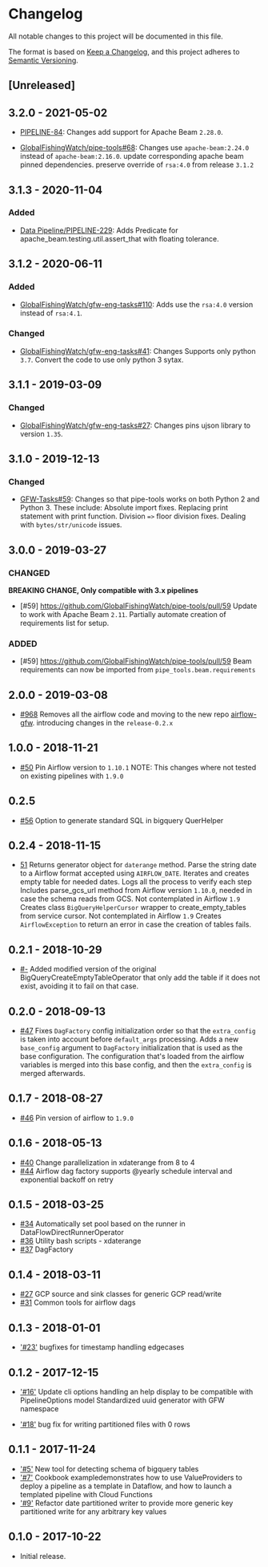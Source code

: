 # Changelog

All notable changes to this project will be documented in this file.

The format is based on [Keep a
Changelog](https://keepachangelog.com/en/1.0.0/), and this project adheres to
[Semantic Versioning](https://semver.org/spec/v2.0.0.html).

## [Unreleased]

## 3.2.0 - 2021-05-02

  * [PIPELINE-84](https://globalfishingwatch.atlassian.net/browse/PIPELINE-84): Changes
    add support for Apache Beam `2.28.0`.

  * [GlobalFishingWatch/pipe-tools#68](https://github.com/GlobalFishingWatch/pipe-tools/issues/68): Changes
    use  `apache-beam:2.24.0` instead of `apache-beam:2.16.0`.
    update corresponding apache beam pinned dependencies.
    preserve override of `rsa:4.0` from release `3.1.2`

## 3.1.3 - 2020-11-04

### Added

  * [Data Pipeline/PIPELINE-229](https://globalfishingwatch.atlassian.net/browse/PIPELINE-229): Adds
    Predicate for apache_beam.testing.util.assert_that with floating tolerance.

## 3.1.2 - 2020-06-11

### Added

  * [GlobalFishingWatch/gfw-eng-tasks#110](https://github.com/GlobalFishingWatch/gfw-eng-tasks/issues/110): Adds
    use the `rsa:4.0` version instead of `rsa:4.1`.

### Changed

  * [GlobalFishingWatch/gfw-eng-tasks#41](https://github.com/GlobalFishingWatch/gfw-eng-tasks/issues/41): Changes
   Supports only python `3.7`.
   Convert the code to use only python 3 sytax.

## 3.1.1 - 2019-03-09

### Changed

  * [GlobalFishingWatch/gfw-eng-tasks#27](https://github.com/GlobalFishingWatch/gfw-eng-tasks/issues/27): Changes
    pins ujson library to version `1.35`.

## 3.1.0 - 2019-12-13

### Changed

  * [GFW-Tasks#59](https://github.com/GlobalFishingWatch/pipe-tools/pull/59): Changes
    so that pipe-tools works on both Python 2 and Python 3. These include:
    Absolute import fixes.
    Replacing print statement with print function.
    Division `=>` floor division fixes.
    Dealing with `bytes/str/unicode` issues.

## 3.0.0 - 2019-03-27


### CHANGED

**BREAKING CHANGE, Only compatible with 3.x pipelines**

  * [#59] https://github.com/GlobalFishingWatch/pipe-tools/pull/59
    Update to work with Apache Beam `2.11`.
    Partially automate creation of requirements list for setup.

### ADDED

  * [#59] https://github.com/GlobalFishingWatch/pipe-tools/pull/59
    Beam requirements can now be imported from `pipe_tools.beam.requirements` 


## 2.0.0 - 2019-03-08

  * [#968](https://github.com/GlobalFishingWatch/GFW-Tasks/issues/968)
    Removes all the airflow code and moving to the new repo [airflow-gfw](https://github.com/GlobalFishingWatch/airflow-gfw).
    introducing changes in the `release-0.2.x`

## 1.0.0 - 2018-11-21

  * [#50](https://github.com/GlobalFishingWatch/pipe-tools/pull/50)
    Pin Airflow version to `1.10.1`
    NOTE: This changes where not tested on existing pipelines with `1.9.0`

## 0.2.5

  * [#56](https://github.com/GlobalFishingWatch/pipe-tools/issues/56)
    Option to generate standard SQL in bigquery QuerHelper

## 0.2.4 - 2018-11-15

  * [51](https://github.com/GlobalFishingWatch/pipe-tools/pull/51)
    Returns generator object for `daterange` method.
    Parse the string date to a Airflow format accepted using `AIRFLOW_DATE`.
    Iterates and creates empty table for needed dates.
    Logs all the process to verify each step
    Includes parse_gcs_url method from Airflow version `1.10.0`, needed in case
    the schema reads from GCS. Not contemplated in Airflow `1.9`
    Creates class `BigQueryHelperCursor` wrapper to create_empty_tables from
    service cursor. Not contemplated in Airflow `1.9`
    Creates `AirflowException` to return an error in case the creation of tables fails.

## 0.2.1 - 2018-10-29

  * [#-](https://github.com/GlobalFishingWatch/pipe-tools/commit/c8aa8ac8eb4d0d2597f838f376915ed0e17d4858) Added
    modified version of the original BigQueryCreateEmptyTableOperator that only
    add the table if it does not exist, avoiding it to fail on that case.

## 0.2.0 - 2018-09-13

  * [#47](https://github.com/GlobalFishingWatch/pipe-tools/pull/47)
    Fixes `DagFactory` config initialization order so that the `extra_config`
    is taken into account before `default_args` processing.
    Adds a new `base_config` argument to `DagFactory` initialization that is
    used as the base configuration. The configuration that's loaded from the
    airflow variables is merged into this base config, and then the
    `extra_config` is merged afterwards.

## 0.1.7 - 2018-08-27

  * [#46](https://github.com/GlobalFishingWatch/pipe-tools/pull/46)
    Pin version of airflow to `1.9.0`

## 0.1.6 - 2018-05-13

  * [#40](https://github.com/GlobalFishingWatch/pipe-tools/pull/40)
    Change parallelization in xdaterange from 8 to 4
  * [#44](https://github.com/GlobalFishingWatch/pipe-tools/pull/44)
    Airflow dag factory supports @yearly schedule interval and exponential backoff on retry

## 0.1.5 - 2018-03-25

  * [#34](https://github.com/GlobalFishingWatch/pipe-tools/pull/34)
    Automatically set pool based on the runner in DataFlowDirectRunnerOperator
  * [#36](https://github.com/GlobalFishingWatch/pipe-tools/pull/36)
    Utility bash scripts - xdaterange
  * [#37](https://github.com/GlobalFishingWatch/pipe-tools/pull/37)
    DagFactory

## 0.1.4 - 2018-03-11

  * [#27](https://github.com/GlobalFishingWatch/pipe-tools/pull/27)
    GCP source and sink classes for generic GCP read/write
  * [#31](https://github.com/GlobalFishingWatch/pipe-tools/pull/31)
    Common tools for airflow dags

## 0.1.3 - 2018-01-01

  * ['#23'](https://github.com/GlobalFishingWatch/pipe-tools/pull/23)
    bugfixes for timestamp handling edgecases

## 0.1.2 - 2017-12-15

  * ['#16'](https://github.com/GlobalFishingWatch/pipe-tools/pull/16)
    Update cli options handling an help display to be compatible with
    PipelineOptions model
    Standardized uuid generator with GFW namespace

  * ['#18'](https://github.com/GlobalFishingWatch/pipe-tools/pull/18)
    bug fix for writing partitioned files with 0 rows

## 0.1.1 - 2017-11-24

  * ['#5'](https://github.com/GlobalFishingWatch/pipe-tools/pull/5)
    New tool for detecting schema of bigquery tables
  * ['#7'](https://github.com/GlobalFishingWatch/pipe-tools/pull/7)
    Cookbook exampledemonstrates how to use ValueProviders to deploy a pipeline
    as a template in Dataflow, and how to launch a templated pipeline with
    Cloud Functions
  * ['#9'](https://github.com/GlobalFishingWatch/pipe-tools/pull/9)
    Refactor date partitioned writer to provide more generic key partitioned
    write for any arbitrary key values


## 0.1.0 - 2017-10-22

  * Initial release.
